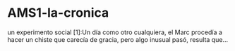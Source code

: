 # AMS1-la-cronica
un experimento social
[1]:Un día como otro cualquiera, el Marc procedía a hacer un chiste que carecía de gracia, pero algo inusual pasó, resulta que...
